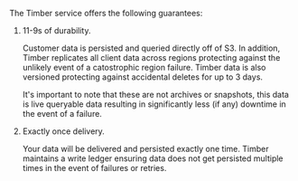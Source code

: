 The Timber service offers the following guarantees:

1. 11-9s of durability.

   Customer data is persisted and queried directly off of S3. In addition, Timber replicates all client data across regions protecting against the unlikely event of a catostrophic region failure. Timber data is also versioned protecting against accidental deletes for up to 3 days.

   It's important to note that these are not archives or snapshots, this data is live queryable data resulting in significantly less (if any) downtime in the event of a failure.

2. Exactly once delivery.

   Your data will be delivered and persisted exactly one time. Timber maintains a write ledger ensuring data does not get persisted multiple times in the event of failures or retries.
